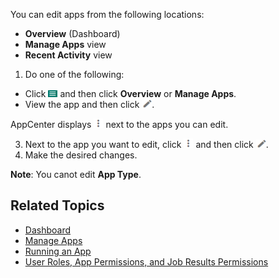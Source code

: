 You can edit apps from the following locations:

 - **Overview** (Dashboard)
 - **Manage Apps** view
 - **Recent Activity** view 

1. Do one of the following:
 * Click ![menu button](images/menu-button.png) and then click **Overview** or **Manage Apps**. 
 * View the app and then click ![edit button](images/edit-app.png).

  AppCenter displays ![more options button](images/more-options.png) next to the apps you can edit.

3. Next to the app you want to edit, click ![more options button](images/more-options.png) and then click ![edit app button](images/edit-app.png).
4. Make the desired changes.
 
  **Note**: You canot edit **App Type**.

## Related Topics
* [Dashboard](overview.md)
* [Manage Apps](manage-apps.md)
* [Running an App](running-app.md)
* [User Roles, App Permissions, and Job Results Permissions](app-permission-user-role.md)

